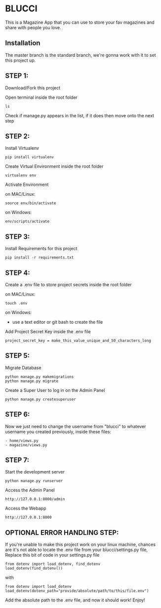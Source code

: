 # BLUCCI

This is a Magazine App that you can use to store your fav magazines and share with people you love.


## Installation
The master branch is the standard branch, we're gonna work with it to set this project up.


## STEP 1:
Download/Fork this project

Open terminal inside the root folder
```
ls
```
Check if manage.py appears in the list, if it does then move onto the next step 


## STEP 2:
Install Virtualenv
```
pip install virtualenv
```
Create Virtual Environment inside the root folder
```
virtualenv env
```
Activate Environment

on MAC/Linux:
```
source env/bin/activate
```
on Windows:
```
env/scripts/activate
```

## STEP 3:
Install Requirements for this project
```
pip install -r requirements.txt
```

## STEP 4:
Create a .env file to store project secrets inside the root folder

on MAC/Linux:
```
touch .env
```
on Windows:

 - use a text editor or git bash to create the file

Add Project Secret Key inside the .env file
```
project_secret_key = make_this_value_unique_and_50_characters_long
```

## STEP 5:
Migrate Database
```
python manage.py makemigrations
python manage.py migrate
```
Create a Super User to log in on the Admin Panel
```
python manage.py createsuperuser
```

## STEP 6:
Now we just need to change the username from "blucci" to whatever username you created previously, inside these files:

	- home/views.py
	- magazine/views.py


## STEP 7:
Start the development server
```
python manage.py runserver
```
Access the Admin Panel
```
http://127.0.0.1:8000/admin
```
Access the Webapp
```
http://127.0.0.1:8000
```

## OPTIONAL ERROR HANDLING STEP:
If you're unable to make this project work on your linux machine, chances are it's not able to locate the .env file from your blucci/settings.py file,
Replace this bit of code in your settings.py file
```
from dotenv import load_dotenv, find_dotenv
load_dotenv(find_dotenv())
```
with
```
from dotenv import load_dotenv
load_dotenv(dotenv_path="provide/absolute/path/to/this/file.env")
```
Add the absolute path to the .env file, and now it should work! Enjoy! 
